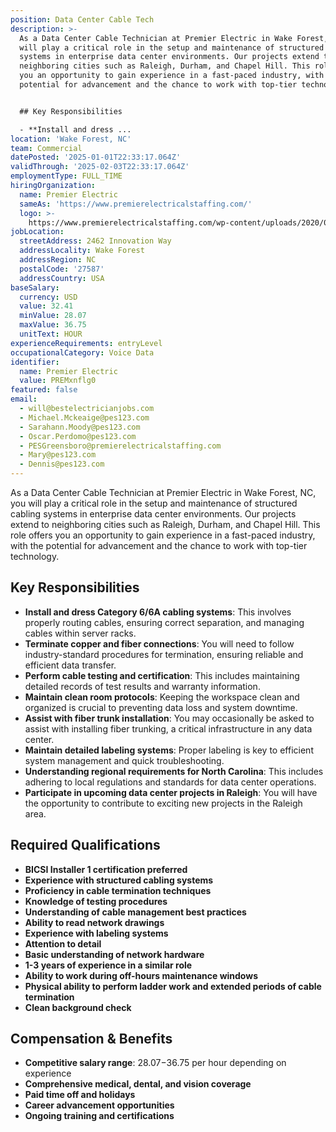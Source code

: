 ```yaml
---
position: Data Center Cable Tech
description: >-
  As a Data Center Cable Technician at Premier Electric in Wake Forest, NC, you
  will play a critical role in the setup and maintenance of structured cabling
  systems in enterprise data center environments. Our projects extend to
  neighboring cities such as Raleigh, Durham, and Chapel Hill. This role offers
  you an opportunity to gain experience in a fast-paced industry, with the
  potential for advancement and the chance to work with top-tier technology. 


  ## Key Responsibilities

  - **Install and dress ...
location: 'Wake Forest, NC'
team: Commercial
datePosted: '2025-01-01T22:33:17.064Z'
validThrough: '2025-02-03T22:33:17.064Z'
employmentType: FULL_TIME
hiringOrganization:
  name: Premier Electric
  sameAs: 'https://www.premierelectricalstaffing.com/'
  logo: >-
    https://www.premierelectricalstaffing.com/wp-content/uploads/2020/05/Premier-Electrical-Staffing-logo.png
jobLocation:
  streetAddress: 2462 Innovation Way
  addressLocality: Wake Forest
  addressRegion: NC
  postalCode: '27587'
  addressCountry: USA
baseSalary:
  currency: USD
  value: 32.41
  minValue: 28.07
  maxValue: 36.75
  unitText: HOUR
experienceRequirements: entryLevel
occupationalCategory: Voice Data
identifier:
  name: Premier Electric
  value: PREMxnflg0
featured: false
email:
  - will@bestelectricianjobs.com
  - Michael.Mckeaige@pes123.com
  - Sarahann.Moody@pes123.com
  - Oscar.Perdomo@pes123.com
  - PESGreensboro@premierelectricalstaffing.com
  - Mary@pes123.com
  - Dennis@pes123.com
---
```




As a Data Center Cable Technician at Premier Electric in Wake Forest, NC, you will play a critical role in the setup and maintenance of structured cabling systems in enterprise data center environments. Our projects extend to neighboring cities such as Raleigh, Durham, and Chapel Hill. This role offers you an opportunity to gain experience in a fast-paced industry, with the potential for advancement and the chance to work with top-tier technology. 

## Key Responsibilities
- **Install and dress Category 6/6A cabling systems**: This involves properly routing cables, ensuring correct separation, and managing cables within server racks.
- **Terminate copper and fiber connections**: You will need to follow industry-standard procedures for termination, ensuring reliable and efficient data transfer.
- **Perform cable testing and certification**: This includes maintaining detailed records of test results and warranty information.
- **Maintain clean room protocols**: Keeping the workspace clean and organized is crucial to preventing data loss and system downtime.
- **Assist with fiber trunk installation**: You may occasionally be asked to assist with installing fiber trunking, a critical infrastructure in any data center.
- **Maintain detailed labeling systems**: Proper labeling is key to efficient system management and quick troubleshooting.
- **Understanding regional requirements for North Carolina**: This includes adhering to local regulations and standards for data center operations.
- **Participate in upcoming data center projects in Raleigh**: You will have the opportunity to contribute to exciting new projects in the Raleigh area.

## Required Qualifications
- **BICSI Installer 1 certification preferred**
- **Experience with structured cabling systems**
- **Proficiency in cable termination techniques**
- **Knowledge of testing procedures**
- **Understanding of cable management best practices**
- **Ability to read network drawings**
- **Experience with labeling systems**
- **Attention to detail**
- **Basic understanding of network hardware**
- **1-3 years of experience in a similar role**
- **Ability to work during off-hours maintenance windows**
- **Physical ability to perform ladder work and extended periods of cable termination**
- **Clean background check**

## Compensation & Benefits
- **Competitive salary range**: $28.07-$36.75 per hour depending on experience
- **Comprehensive medical, dental, and vision coverage**
- **Paid time off and holidays**
- **Career advancement opportunities**
- **Ongoing training and certifications**
